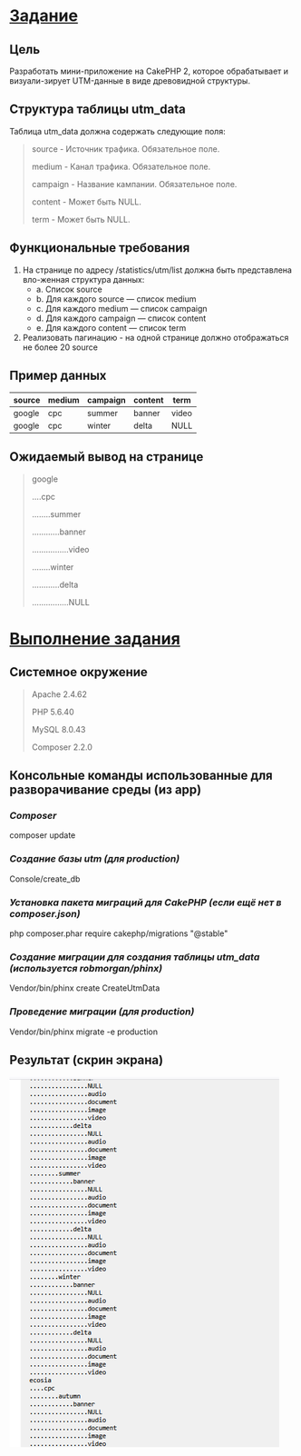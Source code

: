 # <u>Задание</u>

## Цель
Разработать мини-приложение на CakePHP 2, которое обрабатывает и визуали-зирует UTM-данные в виде древовидной структуры.

## Структура таблицы utm_data
Таблица utm_data должна содержать следующие поля:
>	source - Источник трафика. Обязательное поле.
>
>	medium - Канал трафика. Обязательное поле.
>
>	campaign - Название кампании. Обязательное поле.
>
>	content - Может быть NULL.
>
>	term - Может быть NULL.
## Функциональные требования
1.	На странице по адресу /statistics/utm/list должна быть представлена вло-женная структура данных:
    * a.	Список source
    * b.	Для каждого source — список medium
    * c.	Для каждого medium — список campaign
    * d.	Для каждого campaign — список content
    * e.	Для каждого content — список term
2.	Реализовать пагинацию - на одной странице должно отображаться не более 20 source

## Пример данных
|source|medium|campaign|content|term|
|------|------|--------|-------|----|
|google|cpc|summer|banner|video|
|google|cpc|winter|delta|NULL|

## Ожидаемый вывод на странице
>google
>
>....cpc
>
>........summer
>
>............banner
>
>................video
>
>........winter	
>
>............delta
>
>................NULL

# <u>Выполнение задания</u>
## Системное окружение
>Apache 2.4.62
>
>PHP 5.6.40
>
>MySQL 8.0.43
>
>Composer 2.2.0

## Консольные команды использованные для разворачивание среды (из app)
### _Composer_
composer update

### *Создание базы utm (для production)*
Console/create_db

### *Установка пакета миграций для CakePHP (если ещё нет в composer.json)*
php composer.phar require cakephp/migrations "@stable"

### *Создание миграции для создания таблицы utm_data (используется robmorgan/phinx)*
Vendor/bin/phinx create CreateUtmData

### *Проведение миграции (для production)*
Vendor/bin/phinx migrate -e production

## Результат (скрин экрана)
![Скрин экрана](https://github.com/VandalorumRex/utm/blob/master/app/webroot/img/resultat.png)